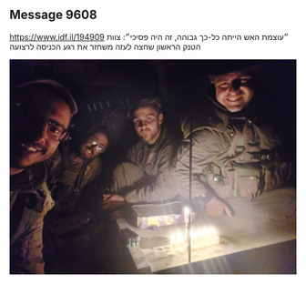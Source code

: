 ## Message 9608

https://www.idf.il/194909
״עוצמת האש הייתה כל-כך גבוהה, זה היה פסיכי״:
צוות הטנק הראשון שחצה לעזה משחזר את רגע הכניסה לרצועה

![Photo](./9608/9608_photo.jpg)
